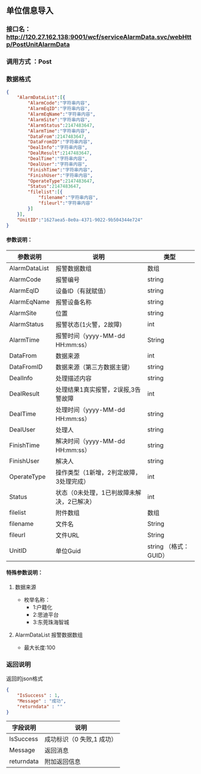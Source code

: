 

## 单位信息导入
### 接口名：http://120.27.162.138:9001/wcf/serviceAlarmData.svc/webHttp/PostUnitAlarmData
### 调用方式 ：Post

### 数据格式
```json
{
	"AlarmDataList":[{
		"AlarmCode":"字符串内容",
		"AlarmEqID":"字符串内容",
		"AlarmEqName":"字符串内容",
		"AlarmSite":"字符串内容",
		"AlarmStatus":2147483647,
		"AlarmTime":"字符串内容",
		"DataFrom":2147483647,
		"DataFromID":"字符串内容",
		"DealInfo":"字符串内容",
		"DealResult":2147483647,
		"DealTime":"字符串内容",
		"DealUser":"字符串内容",
		"FinishTime":"字符串内容",
		"FinishUser":"字符串内容",
		"OperateType":2147483647,
		"Status":2147483647,
		"filelist":[{
			"filename":"字符串内容",
			"fileurl":"字符串内容"
		}]
	}],
	"UnitID":"1627aea5-8e0a-4371-9022-9b504344e724"
}
```

#### 参数说明：

| 参数说明      | 说明                                      | 类型                  |
| ------------- | ----------------------------------------- | --------------------- |
| AlarmDataList | 报警数据数组                              | 数组                  |
| AlarmCode     | 报警编号                                  | string                |
| AlarmEqID     | 设备ID（有就赋值）                        | string                |
| AlarmEqName   | 报警设备名称                              | string                |
| AlarmSite     | 位置                                      | string                |
| AlarmStatus   | 报警状态(1火警，2故障)                    | int                   |
| AlarmTime     | 报警时间（yyyy-MM-dd HH:mm:ss）           | String                |
| DataFrom      | 数据来源                                  | int                   |
| DataFromID    | 数据来源（第三方数据主键）                | string                |
| DealInfo      | 处理描述内容                              | string                |
| DealResult    | 处理结果1真实报警，2误报,3告警故障        | int                   |
| DealTime      | 处理时间（yyyy-MM-dd HH:mm:ss）           | string                |
| DealUser      | 处理人                                    | string                |
| FinishTime    | 解决时间（yyyy-MM-dd HH:mm:ss）           | string                |
| FinishUser    | 解决人                                    | string                |
| OperateType   | 操作类型（1新增，2判定故障，3处理完成）   | int                   |
| Status        | 状态（0未处理，1已判故障未解决，2已解决） | int                   |
| filelist      | 附件数组                                  | 数组                  |
| filename      | 文件名                                    | String                |
| fileurl       | 文件URL                                   | String                |
| UnitID        | 单位Guid                                  | string （格式：GUID） |



#### 特殊参数说明：
1. 数据来源
    - 枚举名称：
        - 1:户籍化
        - 2:思迪平台
        - 3:东莞珠海智城

1. AlarmDataList 报警数据数组
    - 最大长度:100

### 返回说明

返回的json格式
```json
{
    "IsSuccess" : 1,
    "Message" : "成功",
    "returndata" : ""
}

```

| 字段说明   | 说明                      |
| ---------- | ------------------------- |
| IsSuccess  | 成功标识（0 失败,1 成功） |
| Message    | 返回消息                  |
| returndata | 附加返回信息              |
